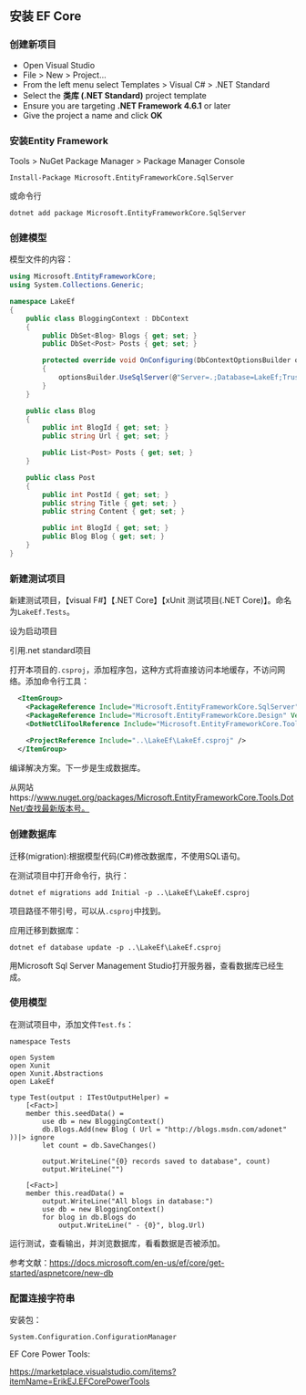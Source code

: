 ## 安装 EF Core

### 创建新项目

* Open Visual Studio
* File > New > Project...
* From the left menu select Templates > Visual C# > .NET Standard
* Select the **类库 (.NET Standard)** project template
* Ensure you are targeting **.NET Framework 4.6.1** or later
* Give the project a name and click **OK**

### 安装Entity Framework

Tools > NuGet Package Manager > Package Manager Console

```
Install-Package Microsoft.EntityFrameworkCore.SqlServer
```

或命令行

```
dotnet add package Microsoft.EntityFrameworkCore.SqlServer
```

### 创建模型

模型文件的内容：

```csharp
using Microsoft.EntityFrameworkCore;
using System.Collections.Generic;

namespace LakeEf
{
    public class BloggingContext : DbContext
    {
        public DbSet<Blog> Blogs { get; set; }
        public DbSet<Post> Posts { get; set; }

        protected override void OnConfiguring(DbContextOptionsBuilder optionsBuilder)
        {
            optionsBuilder.UseSqlServer(@"Server=.;Database=LakeEf;Trusted_Connection=True;");
        }
    }

    public class Blog
    {
        public int BlogId { get; set; }
        public string Url { get; set; }

        public List<Post> Posts { get; set; }
    }

    public class Post
    {
        public int PostId { get; set; }
        public string Title { get; set; }
        public string Content { get; set; }

        public int BlogId { get; set; }
        public Blog Blog { get; set; }
    }
}
```

### 新建测试项目

新建测试项目，【visual F#】【.NET Core】【xUnit 测试项目(.NET Core)】。命名为`LakeEf.Tests`。

设为启动项目

引用.net standard项目

打开本项目的`.csproj`，添加程序包，这种方式将直接访问本地缓存，不访问网络。添加命令行工具：

```xml
  <ItemGroup>
    <PackageReference Include="Microsoft.EntityFrameworkCore.SqlServer" Version="2.0.3" />
    <PackageReference Include="Microsoft.EntityFrameworkCore.Design" Version="2.0.3" />    
    <DotNetCliToolReference Include="Microsoft.EntityFrameworkCore.Tools.DotNet" Version="2.0.3" />
    
    <ProjectReference Include="..\LakeEf\LakeEf.csproj" />
  </ItemGroup>
```

编译解决方案。下一步是生成数据库。

从网站https://www.nuget.org/packages/Microsoft.EntityFrameworkCore.Tools.DotNet/查找最新版本号。

### 创建数据库

迁移(migration):根据模型代码(C#)修改数据库，不使用SQL语句。

在测试项目中打开命令行，执行：

```
dotnet ef migrations add Initial -p ..\LakeEf\LakeEf.csproj
```

项目路径不带引号，可以从`.csproj`中找到。

应用迁移到数据库：

```
dotnet ef database update -p ..\LakeEf\LakeEf.csproj
```

用Microsoft Sql Server Management Studio打开服务器，查看数据库已经生成。

### 使用模型

在测试项目中，添加文件`Test.fs`：

```F#
namespace Tests

open System
open Xunit
open Xunit.Abstractions
open LakeEf

type Test(output : ITestOutputHelper) =
    [<Fact>]
    member this.seedData() =
        use db = new BloggingContext()
        db.Blogs.Add(new Blog ( Url = "http://blogs.msdn.com/adonet" ))|> ignore
        let count = db.SaveChanges()

        output.WriteLine("{0} records saved to database", count)
        output.WriteLine("")

    [<Fact>]
    member this.readData() =
        output.WriteLine("All blogs in database:")
        use db = new BloggingContext()
        for blog in db.Blogs do
            output.WriteLine(" - {0}", blog.Url)

```

运行测试，查看输出，并浏览数据库，看看数据是否被添加。

参考文献：https://docs.microsoft.com/en-us/ef/core/get-started/aspnetcore/new-db

### 配置连接字符串

安装包：

```
System.Configuration.ConfigurationManager
```

EF Core Power Tools:

https://marketplace.visualstudio.com/items?itemName=ErikEJ.EFCorePowerTools